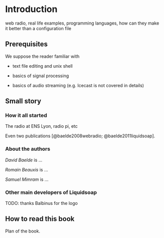 Introduction
============

web radio, real life examples, programming languages, how can they make
it better than a configuration file

Prerequisites
-------------

We suppose the reader familiar with

-   text file editing and unix shell

-   basics of signal processing

-   basics of audio streaming (e.g. Icecast is not covered in details)

Small story
-----------

### How it all started

The radio at ENS Lyon, radio pi, etc

Even two publications [@baelde2008webradio; @baelde2011liquidsoap].

### About the authors

*David Baelde* is \...

*Romain Beauxis* is \...

*Samuel Mimram* is \...

### Other main developers of Liquidsoap

TODO: thanks Balbinus for the logo

How to read this book
---------------------

Plan of the book.

